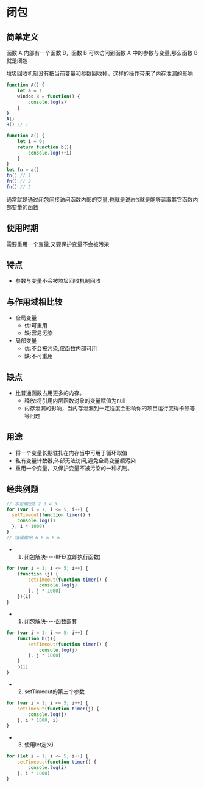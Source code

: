 # 闭包

## 简单定义
函数 A 内部有一个函数 B，函数 B 可以访问到函数 A 中的参数与变量,那么函数 B 就是闭包

垃圾回收机制没有把当前变量和参数回收掉，这样的操作带来了内存泄漏的影响
```js
function A() {
    let a = 1
    windos.B = function() {
        console.log(a)
    }
}
A()
B() // 1
```
```js
function a() {
    let i = 0;
    return function b(){
        console.log(++i)
    }
}
let fn = a()
fn() // 1
fn() // 2
fn() // 3
```

通常就是通过闭包间接访问函数内部的变量,也就是说``闭包``就是能够读取其它函数内部变量的函数

## 使用时期
需要重用一个变量,又要保护变量不会被污染

## 特点
* 参数与变量不会被垃圾回收机制回收

## 与作用域相比较
* 全局变量
  * 优:可重用
  * 缺:容易污染
* 局部变量
  * 优:不会被污染,仅函数内部可用
  * 缺:不可重用

## 缺点
* 比普通函数占用更多的内存。
  * 释放:将引用内层函数对象的变量赋值为null
  * 内存泄漏的影响，当内存泄漏到一定程度会影响你的项目运行变得卡顿等等问题

## 用途
* 将一个变量长期驻扎在内存当中可用于循环取值
* 私有变量计数器,外部无法访问,避免全局变量额污染
* 重用一个变量，又保护变量不被污染的一种机制。

## 经典例题
```js
// 本意输出1 2 3 4 5
for (var i = 1; i <= 5; i++) {
  setTimeout(function timer() {
    console.log(i)
  }, i * 1000)
}
// 错误输出 6 6 6 6 6
```

* 1. 闭包解决----IIFE(立即执行函数)
```js
for (var i = 1; i <= 5; i++) {
    (function (j) {
        setTimeout(function timer() {
            console.log(j)
        }, j * 1000)
    })(i)
}
```
* 1. 闭包解决----函数嵌套
```js
for (var i = 1; i <= 5; i++) {
    function b(j){
        setTimeout(function timer() {
            console.log(j)
        }, j * 1000)
    }
    b(i)
}
```
* 2. setTimeout的第三个参数
```js
for (var i = 1; i <= 5; i++) {
    setTimeout(function timer(j) {
        console.log(j)
    }, i * 1000, i)
}
```
* 3. 使用let定义i
```js
for (let i = 1; i <= 5; i++) {
    setTimeout(function timer() {
        console.log(i)
    }, i * 1000)
}
```